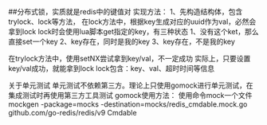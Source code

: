 ##分布式锁，实质就是redis中的键值对
实现方法：
1、先构造结构体，包含trylock、lock等方法，
在lock方法中，根据key生成对应的uuid作为val，必然会拿到lock
lock时会使用lua脚本get指定的key，有三种状态
    1、没有这个ket，那么直接set一个key
    2、key存在，同时是我的key
    3、key存在，不是我的key

在trylock方法中，使用setNX尝试拿到key/val，不一定成功
实际上，只要设置key/val成功，就能拿到lock
lock包含：key、val、超时时间等信息

关于单元测试
单元测试不依赖第三方。理论上只使用gomock进行单元测试，在集成测试时再使用第三方工具测试
gomock使用方法：
使用命令mock一个文件
mockgen -package=mocks -destination=mocks/redis_cmdable.mock.go github.com/go-redis/redis/v9 Cmdable
